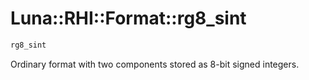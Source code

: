 # Luna::RHI::Format::rg8_sint

```c++
rg8_sint
```

Ordinary format with two components stored as 8-bit signed integers. 

